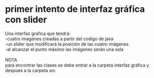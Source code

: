 # primer intento de interfaz gráfica con slider
Una interfaz grafica que tendrá:<br />
-cuatro imagenes creadas a partir del codigo de java<br />
-un slider que modificará la posición de las cuatro imágenes<br />
-al alcanzar el punto máximo las imágenes serán una sola<br />
<br />
NOTA<br />
para encontrar las clases se debe entrar a la carpeta interfaz gráfica y despues a la carpeta src 
